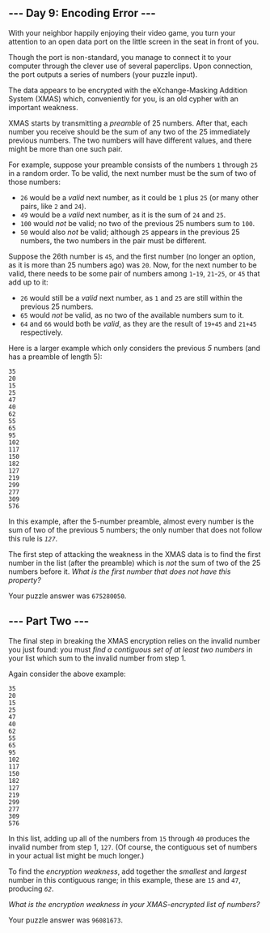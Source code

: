 
## --- Day 9: Encoding Error ---

With your neighbor happily enjoying their video game, you turn your attention to an open data port on the little screen in the seat in front of you.

Though the port is non-standard, you manage to connect it to your computer through the clever use of several paperclips. Upon connection, the port outputs a series of numbers (your puzzle input).

The data appears to be encrypted with the eXchange-Masking Addition System (XMAS) which, conveniently for you, is an old cypher with an important weakness.

XMAS starts by transmitting a  _preamble_  of 25 numbers. After that, each number you receive should be the sum of any two of the 25 immediately previous numbers. The two numbers will have different values, and there might be more than one such pair.

For example, suppose your preamble consists of the numbers  `1`  through  `25`  in a random order. To be valid, the next number must be the sum of two of those numbers:

-   `26`  would be a  _valid_  next number, as it could be  `1`  plus  `25`  (or many other pairs, like  `2`  and  `24`).
-   `49`  would be a  _valid_  next number, as it is the sum of  `24`  and  `25`.
-   `100`  would  _not_  be valid; no two of the previous 25 numbers sum to  `100`.
-   `50`  would also  _not_  be valid; although  `25`  appears in the previous 25 numbers, the two numbers in the pair must be different.

Suppose the 26th number is  `45`, and the first number (no longer an option, as it is more than 25 numbers ago) was  `20`. Now, for the next number to be valid, there needs to be some pair of numbers among  `1`-`19`,  `21`-`25`, or  `45`  that add up to it:

-   `26`  would still be a  _valid_  next number, as  `1`  and  `25`  are still within the previous 25 numbers.
-   `65`  would  _not_  be valid, as no two of the available numbers sum to it.
-   `64`  and  `66`  would both be  _valid_, as they are the result of  `19+45`  and  `21+45`  respectively.

Here is a larger example which only considers the previous  _5_  numbers (and has a preamble of length 5):

```
35
20
15
25
47
40
62
55
65
95
102
117
150
182
127
219
299
277
309
576
```

In this example, after the 5-number preamble, almost every number is the sum of two of the previous 5 numbers; the only number that does not follow this rule is  _`127`_.

The first step of attacking the weakness in the XMAS data is to find the first number in the list (after the preamble) which is  _not_  the sum of two of the 25 numbers before it.  _What is the first number that does not have this property?_

Your puzzle answer was  `675280050`.

## --- Part Two ---

The final step in breaking the XMAS encryption relies on the invalid number you just found: you must  _find a contiguous set of at least two numbers_  in your list which sum to the invalid number from step 1.

Again consider the above example:

```
35
20
15
25
47
40
62
55
65
95
102
117
150
182
127
219
299
277
309
576
```

In this list, adding up all of the numbers from  `15`  through  `40`  produces the invalid number from step 1,  `127`. (Of course, the contiguous set of numbers in your actual list might be much longer.)

To find the  _encryption weakness_, add together the  _smallest_  and  _largest_  number in this contiguous range; in this example, these are  `15`  and  `47`, producing  _`62`_.

_What is the encryption weakness in your XMAS-encrypted list of numbers?_

Your puzzle answer was  `96081673`.